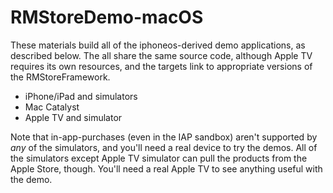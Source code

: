 # RMStoreDemo-macOS

These materials build all of the iphoneos-derived demo applications, as described
below. The all share the same source code, although Apple TV requires its own
resources, and the targets link to appropriate versions of the RMStoreFramework.

- iPhone/iPad and simulators
- Mac Catalyst
- Apple TV and simulator

Note that in-app-purchases (even in the IAP sandbox) aren't supported by _any_ of the
simulators, and you'll need a real device to try the demos. All of the simulators except
Apple TV simulator can pull the products from the Apple Store, though. You'll need a
real Apple TV to see anything useful with the demo.

